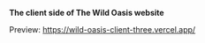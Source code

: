 **The client side of The Wild Oasis website**

Preview: https://wild-oasis-client-three.vercel.app/
